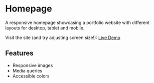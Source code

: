 # Homepage

A responsive homepage showcasing a portfolio website with different layouts for desktop, tablet and mobile.

Visit the site (and try adjusting screen size!): [Live Demo](https://golfsap.github.io/Homepage/)

## Features

- Responsive images
- Media queries
- Accessible colors
